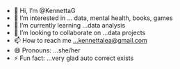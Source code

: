 - 👋 Hi, I’m @KennettaG
- 👀 I’m interested in ... data, mental health, books, games
- 🌱 I’m currently learning ...data analysis
- 💞️ I’m looking to collaborate on ...data projects
- 📫 How to reach me ...kennettalea@gmail.com
- 😄 Pronouns: ...she/her
- ⚡ Fun fact: ...very glad auto correct exists

<!---
KennettaG/KennettaG is a ✨ special ✨ repository because its `README.md` (this file) appears on your GitHub profile.
You can click the Preview link to take a look at your changes.
--->
